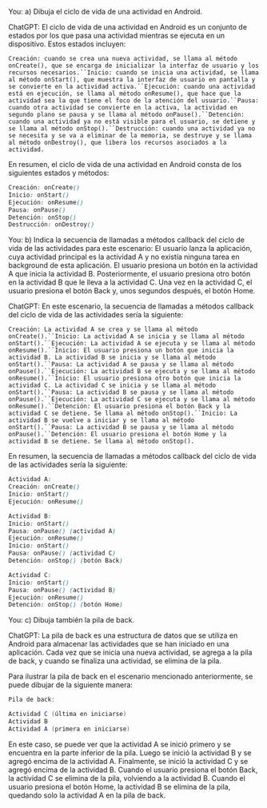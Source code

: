 You:
a) Dibuja el ciclo de vida de una actividad en Android.

ChatGPT:
El ciclo de vida de una actividad en Android es un conjunto de estados por los que pasa una actividad mientras se ejecuta en un dispositivo. Estos estados incluyen:

`Creación: cuando se crea una nueva actividad, se llama al método onCreate(), que se encarga de inicializar la interfaz de usuario y los recursos necesarios.``Inicio: cuando se inicia una actividad, se llama al método onStart(), que muestra la interfaz de usuario en pantalla y se convierte en la actividad activa.``Ejecución: cuando una actividad está en ejecución, se llama al método onResume(), que hace que la actividad sea la que tiene el foco de la atención del usuario.``Pausa: cuando otra actividad se convierte en la activa, la actividad en segundo plano se pausa y se llama al método onPause().``Detención: cuando una actividad ya no está visible para el usuario, se detiene y se llama al método onStop().``Destrucción: cuando una actividad ya no se necesita y se va a eliminar de la memoria, se destruye y se llama al método onDestroy(), que libera los recursos asociados a la actividad.`

En resumen, el ciclo de vida de una actividad en Android consta de los siguientes estados y métodos:

```css
Creación: onCreate()
Inicio: onStart()
Ejecución: onResume()
Pausa: onPause()
Detención: onStop()
Destrucción: onDestroy()
```

You:
b) Indica la secuencia de llamadas a métodos callback del ciclo de vida de las actividades para este escenario: El usuario lanza la aplicación, cuya actividad principal es la actividad A y no existía ninguna tarea en background de esta aplicación. El usuario presiona un botón en la actividad A que inicia la actividad B. Posteriormente, el usuario presiona otro botón en la actividad B que le lleva a la actividad C. Una vez en la actividad C, el usuario presiona el botón Back y, unos segundos después, el botón Home.

ChatGPT:
En este escenario, la secuencia de llamadas a métodos callback del ciclo de vida de las actividades sería la siguiente:

`Creación: La actividad A se crea y se llama al método onCreate().``Inicio: La actividad A se inicia y se llama al método onStart().``Ejecución: La actividad A se ejecuta y se llama al método onResume().``Inicio: El usuario presiona un botón que inicia la actividad B. La actividad B se inicia y se llama al método onStart().``Pausa: La actividad A se pausa y se llama al método onPause().``Ejecución: La actividad B se ejecuta y se llama al método onResume().``Inicio: El usuario presiona otro botón que inicia la actividad C. La actividad C se inicia y se llama al método onStart().``Pausa: La actividad B se pausa y se llama al método onPause().``Ejecución: La actividad C se ejecuta y se llama al método onResume().``Detención: El usuario presiona el botón Back y la actividad C se detiene. Se llama al método onStop().``Inicio: La actividad B se vuelve a iniciar y se llama al método onStart().``Pausa: La actividad B se pausa y se llama al método onPause().``Detención: El usuario presiona el botón Home y la actividad B se detiene. Se llama al método onStop().`

En resumen, la secuencia de llamadas a métodos callback del ciclo de vida de las actividades sería la siguiente:

```css
Actividad A:
Creación: onCreate()
Inicio: onStart()
Ejecución: onResume()

Actividad B:
Inicio: onStart()
Pausa: onPause() (actividad A)
Ejecución: onResume()
Inicio: onStart()
Pausa: onPause() (actividad C)
Detención: onStop() (botón Back)

Actividad C:
Inicio: onStart()
Pausa: onPause() (actividad B)
Ejecución: onResume()
Detención: onStop() (botón Home)
```

You:
c) Dibuja también la pila de back.

ChatGPT:
La pila de back es una estructura de datos que se utiliza en Android para almacenar las actividades que se han iniciado en una aplicación. Cada vez que se inicia una nueva actividad, se agrega a la pila de back, y cuando se finaliza una actividad, se elimina de la pila.

Para ilustrar la pila de back en el escenario mencionado anteriormente, se puede dibujar de la siguiente manera:

```java
Pila de back:

Actividad C (última en iniciarse)
Actividad B
Actividad A (primera en iniciarse)
```

En este caso, se puede ver que la actividad A se inició primero y se encuentra en la parte inferior de la pila. Luego se inició la actividad B y se agregó encima de la actividad A. Finalmente, se inició la actividad C y se agregó encima de la actividad B. Cuando el usuario presiona el botón Back, la actividad C se elimina de la pila, volviendo a la actividad B. Cuando el usuario presiona el botón Home, la actividad B se elimina de la pila, quedando solo la actividad A en la pila de back.
